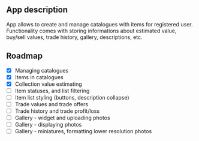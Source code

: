 ## App description

App allows to create and manage catalogues with items for registered user. Functionality comes with storing informations about estimated value, buy/sell values, trade history, gallery, descriptions, etc.

## Roadmap

- [X] Managing catalogues
- [X] Items in catalogues
- [X] Collection value estimating
- [ ] Item statuses, and list filtering
- [ ] Item list styling (buttons, description collapse)
- [ ] Trade values and trade offers
- [ ] Trade history and trade profit/loss
- [ ] Gallery - widget and uploading photos
- [ ] Gallery - displaying photos
- [ ] Gallery - miniatures, formatting lower resolution photos
